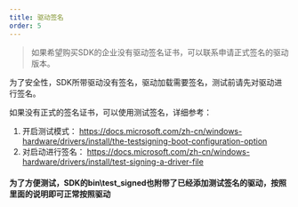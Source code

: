```yaml
---
title: 驱动签名
order: 5
---
```


> 如果希望购买SDK的企业没有驱动签名证书，可以联系申请正式签名的驱动版本。

为了安全性，SDK所带驱动没有签名，驱动加载需要签名，测试前请先对驱动进行签名。

如果没有正式的签名证书，可以使用测试签名，详细参考：

1. 开启测试模式： https://docs.microsoft.com/zh-cn/windows-hardware/drivers/install/the-testsigning-boot-configuration-option
2. 对启动进行签名： https://docs.microsoft.com/zh-cn/windows-hardware/drivers/install/test-signing-a-driver-file

#### 为了方便测试，SDK的bin\test_signed也附带了已经添加测试签名的驱动，按照里面的说明即可正常按照驱动






